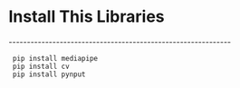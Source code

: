 <h1>Install This Libraries</h1>
-------------------------------------------------------------

     pip install mediapipe
     pip install cv
     pip install pynput
